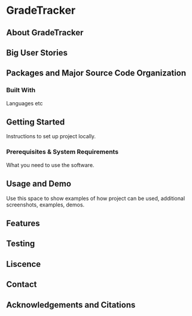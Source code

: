 #  GradeTracker

## About GradeTracker

## Big User Stories

## Packages and Major Source Code Organization 

### Built With
Languages etc

## Getting Started
Instructions to set up project locally.

### Prerequisites & System Requirements
What you need to use the software.

## Usage and Demo
Use this space to show examples of how project can be used, additional screenshots, examples, demos. 

## Features

## Testing

## Liscence

## Contact

## Acknowledgements and Citations

